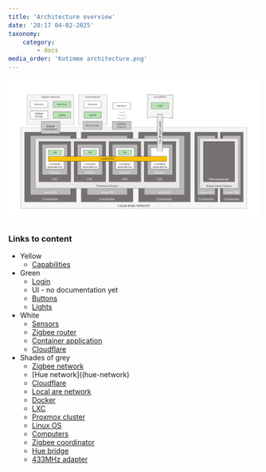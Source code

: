 ```yaml
---
title: 'Architecture overview'
date: '20:17 04-02-2025'
taxonomy:
    category:
        - docs
media_order: 'Kotimme architecture.png'
---
```


![Kotimme%20architecture](Kotimme%20architecture.png "Kotimme%20architecture")

### Links to content
* Yellow
   * [Capabilities](/capabilities)
*  Green
   * [Login](/access-to-applications)
   * UI - no documentation yet
   * [Buttons](/buttons)
   * [Lights](/lights)
* White
   * [Sensors](/sensors)
   * [Zigbee router](/zigbee-router)
   * [Container application](/container-application)
   * [Cloudflare](/cloudflare)
* Shades of grey
   * [Zigbee network](zigbee-network)
   * [Hue network]((hue-network)
   * [Cloudflare](/cloudflare)
   * [Local are network](/lan)
   * [Docker](/docker)
   * [LXC](/lxc)
   * [Proxmox cluster](/proxmox)
   * [Linux OS](/linux)
   * [Computers](/computers)
   * [Zigbee coordinator](/zigbee-coordinator)
   * [Hue bridge](/hue-bridge)
   * [433MHz adapter](/433mhz-adapter)